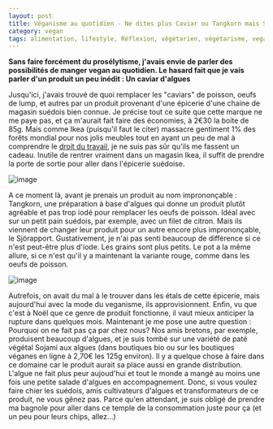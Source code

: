 ```yaml
---
layout: post
title: Véganisme au quotidien - Ne dites plus Caviar ou Tangkorn mais Sjörapport
category: vegan
tags: alimentation, lifestyle, Réflexion, végétarien, végétarisme, vegan, veganisme
---
```

**Sans faire forcément du prosélytisme, j'avais envie de parler des possibilités de manger vegan au quotidien. Le hasard fait que je vais parler d'un produit un peu inédit : Un caviar d'algues**

Jusqu'ici, j'avais trouvé de quoi remplacer les "caviars" de poisson, oeufs de lump, et autres par un produit provenant d'une épicerie d'une chaine de magasin suédois bien connue. Je précise tout ce suite que cette marque ne me paye pas, et ça m'aurait fait faire des économies, à 2€30 la boite de 85g. Mais comme Ikea (puisqu'il faut le citer) massacre gentiment 1% des forêts mondial pour nos jolis meubles tout en ayant un peu de mal à comprendre le <a href="http://www.lemonde.fr/societe/article/2010/02/17/des-salaries-d-ikea-demontent-le-mythe_1306545_3224.html">droit du travail</a>, je ne suis pas sûr qu'ils me fassent un cadeau. Inutile de rentrer vraiment dans un magasin Ikea, il suffit de prendre la porte de sortie pour aller dans l'épicerie suédoise.

![image](https://filedn.eu/llqi9IBxlYouGRXYG2xlROb/img/2017/tangkorn1.jpg)

A ce moment là, avant je prenais un produit au nom imprononçable : Tangkorn, une préparation à base d'algues qui donne un produit plutôt agréable et pas trop iodé pour remplacer les oeufs de poisson. Idéal avec sur un petit pain suédois, par exemple, avec un filet de citron. Mais ils viennent de changer leur produit pour un autre encore plus imprononçable, le Sjörapport. Gustativement, je n'ai pas senti beaucoup de différence si ce n'est peut-être plus d'iode. Les grains sont plus petits. Le pot a la même allure, si ce n'est qu'il y a maintenant la variante rouge, comme dans les oeufs de poisson.

![image](https://filedn.eu/llqi9IBxlYouGRXYG2xlROb/img/2017/tangkorn2.jpg)

Autrefois, on avait du mal à le trouver dans les étals de cette épicerie, mais aujourd'hui avec la mode du veganisme, ils approvisionnent. Enfin, vu que c'est à Noël que ce genre de produit fonctionne, il vaut mieux anticiper la rupture dans quelques mois. Maintenant je me pose une autre question : Pourquoi on ne fait pas ça par chez nous? Nos amis bretons, par exemple, produisent beaucoup d'algues, et je suis tombé sur une variété de paté végétal Sojami aux algues (dans boutiques bio ou sur les boutiques véganes en ligne à 2,70€ les 125g environ). Il y a quelque chose à faire dans ce domaine car le produit aurait sa place aussi en grande distribution. L'algue ne fait plus peur aujoud'hui et tout le monde a mangé au moins une fois une petite salade d'algues en accompagnement. Donc, si vous voulez faire chier les suédois, amis cultivateurs d'algues et transformateurs de ce produit, ne vous gênez pas. Parce qu'en attendant, je suis obligé de prendre ma bagnole pour aller dans ce temple de la consommation juste pour ça (et un peu pour leurs chips, allez...)
